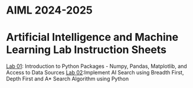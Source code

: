 # AIML 2024-2025
# Artificial Intelligence and Machine Learning Lab Instruction Sheets
[Lab 01](https://github.com/Shanumukareddy/AIML-2025/blob/main/lab1.ipynb): Introduction to Python Packages - Numpy, Pandas, Matplotlib, and Access to Data Sources
[Lab 02](https://github.com/Shanumukareddy/AIML-2025/blob/main/Lab%202.ipynb):Implement AI Search using Breadth First, Depth First and A* Search Algorithm using Python
